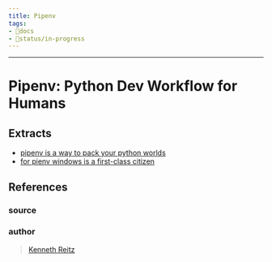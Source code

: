 ```yaml
---
title: Pipenv
tags:
- 📖docs
- 🚦status/in-progress
---
```



---

# Pipenv: Python Dev Workflow for Humans

## Extracts

- [pipenv is a way to pack your python worlds](/Extracts/pipenv%20is%20a%20way%20to%20pack%20your%20python%20worlds.md)
- [for pienv windows is a first-class citizen](/Extracts/for%20pienv%20windows%20is%20a%20first-class%20citizen.md)
## References

### source
>  
### author
>  [Kenneth Reitz](/Authors/Kenneth%20Reitz.md)
